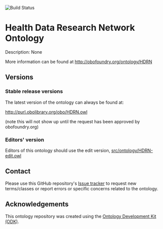 
![Build Status](https://github.com/OpenLHS/HDRN/workflows/CI/badge.svg)
# Health Data Research Network Ontology

Description: None

More information can be found at http://obofoundry.org/ontology/HDRN

## Versions

### Stable release versions

The latest version of the ontology can always be found at:

http://purl.obolibrary.org/obo/HDRN.owl

(note this will not show up until the request has been approved by obofoundry.org)

### Editors' version

Editors of this ontology should use the edit version, [src/ontology/HDRN-edit.owl](src/ontology/HDRN-edit.owl)

## Contact

Please use this GitHub repository's [Issue tracker](https://github.com/OpenLHS/HDRN/issues) to request new terms/classes or report errors or specific concerns related to the ontology.

## Acknowledgements

This ontology repository was created using the [Ontology Development Kit (ODK)](https://github.com/INCATools/ontology-development-kit).